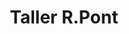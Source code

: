 ---
title: "Taller R.Pont"
url: /la-cellera-de-ter/taller-r-pont/
shop: reparación de automóviles
---